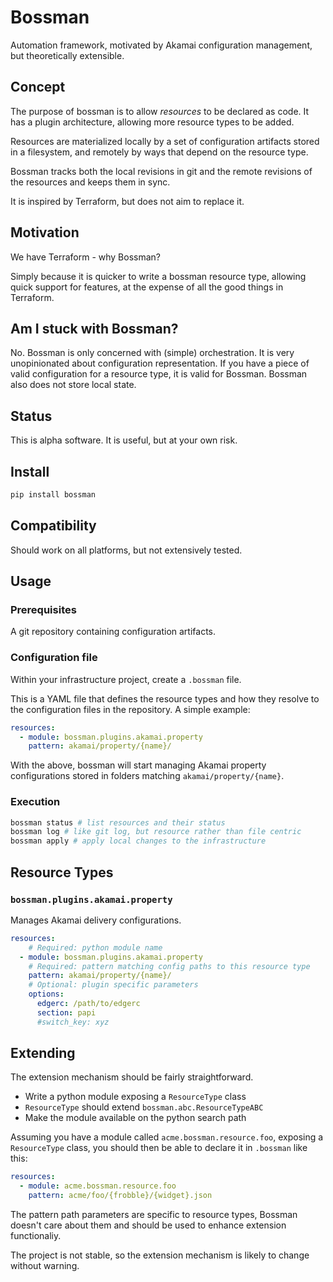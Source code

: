 # Bossman

Automation framework, motivated by Akamai configuration management, but theoretically extensible.

## Concept

The purpose of bossman is to allow _resources_ to be declared as code. It has a plugin architecture,
allowing more resource types to be added.

Resources are materialized locally by a set of configuration artifacts stored in a filesystem, and
remotely by ways that depend on the resource type.

Bossman tracks both the local revisions in git and the remote revisions of the resources and keeps
them in sync.

It is inspired by Terraform, but does not aim to replace it.

## Motivation

We have Terraform - why Bossman?

Simply because it is quicker to write a bossman resource type, allowing quick support for features,
at the expense of all the good things in Terraform.

## Am I stuck with Bossman?

No. Bossman is only concerned with (simple) orchestration. It is very unopinionated about configuration
representation. If you have a piece of valid configuration for a resource type, it is valid
for Bossman. Bossman also does not store local state.

## Status

This is alpha software. It is useful, but at your own risk.

## Install

```bash
pip install bossman
```

## Compatibility

Should work on all platforms, but not extensively tested.

## Usage

### Prerequisites

A git repository containing configuration artifacts.

### Configuration file

Within your infrastructure project, create a `.bossman` file.

This is a YAML file that defines the resource types and how they resolve
to the configuration files in the repository. A simple example:

```yaml
resources:
  - module: bossman.plugins.akamai.property
    pattern: akamai/property/{name}/
```

With the above, bossman will start managing Akamai property configurations stored
in folders matching `akamai/property/{name}`.

### Execution

```bash
bossman status # list resources and their status
bossman log # like git log, but resource rather than file centric
bossman apply # apply local changes to the infrastructure
```

## Resource Types

### `bossman.plugins.akamai.property`

Manages Akamai delivery configurations.

```yaml
resources:
    # Required: python module name
  - module: bossman.plugins.akamai.property
    # Required: pattern matching config paths to this resource type
    pattern: akamai/property/{name}/
    # Optional: plugin specific parameters
    options:
      edgerc: /path/to/edgerc
      section: papi
      #switch_key: xyz
```

## Extending

The extension mechanism should be fairly straightforward.

* Write a python module exposing a `ResourceType` class
* `ResourceType` should extend `bossman.abc.ResourceTypeABC`
* Make the module available on the python search path

Assuming you have a module called `acme.bossman.resource.foo`,
exposing a `ResourceType` class, you should then be able
to declare it in `.bossman` like this:

```yaml
resources:
  - module: acme.bossman.resource.foo
    pattern: acme/foo/{frobble}/{widget}.json
```

The pattern path parameters are specific to resource types,
Bossman doesn't care about them and should be used to enhance
extension functionaliy.

The project is not stable, so the extension mechanism is likely
to change without warning.

